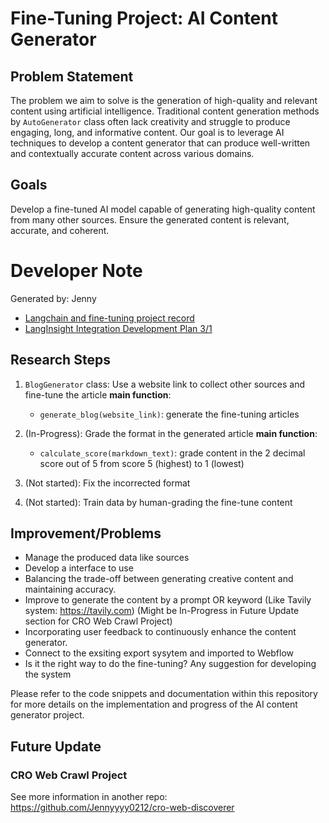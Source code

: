 # Fine-Tuning Project: AI Content Generator

## Problem Statement
The problem we aim to solve is the generation of high-quality and relevant content using artificial intelligence. Traditional content generation methods by `AutoGenerator` class often lack creativity and struggle to produce engaging, long, and informative content. Our goal is to leverage AI techniques to develop a content generator that can produce well-written and contextually accurate content across various domains.

## Goals
Develop a fine-tuned AI model capable of generating high-quality content from many other sources. Ensure the generated content is relevant, accurate, and coherent. 

# Developer Note
Generated by: Jenny

- [Langchain and fine-tuning project record](https://abconvert.atlassian.net/wiki/x/CwCUAw)
- [LangInsight Integration Development Plan 3/1](https://abconvert.atlassian.net/wiki/x/AYBlB)

## Research Steps
1. `BlogGenerator` class: Use a website link to collect other sources and fine-tune the article
    **main function**: 
    - `generate_blog(website_link)`: generate the fine-tuning articles
2. (In-Progress): Grade the format in the generated article
    **main function**: 
    - `calculate_score(markdown_text)`: grade content in the 2 decimal score out of 5  from score 5 (highest) to 1 (lowest)

3. (Not started): Fix the incorrected format
4. (Not started): Train data by human-grading the fine-tune content

## Improvement/Problems
- Manage the produced data like sources
- Develop a interface to use
- Balancing the trade-off between generating creative content and maintaining accuracy.
- Improve to generate the content by a prompt OR keyword (Like Tavily system: https://tavily.com) (Might be In-Progress in Future Update section for CRO Web Crawl Project) 
- Incorporating user feedback to continuously enhance the content generator.
- Connect to the exsiting export sysytem and imported to Webflow
- Is it the right way to do the fine-tuning? Any suggestion for developing the system 

Please refer to the code snippets and documentation within this repository for more details on the implementation and progress of the AI content generator project.

## Future Update
### CRO Web Crawl Project
See more information in another repo: https://github.com/Jennyyyy0212/cro-web-discoverer